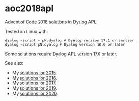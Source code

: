 # aoc2018apl
Advent of Code 2018 solutions in Dyalog APL

Tested on Linux with:
```
dyalog -script < pN.dyalog # Dyalog version 17.1 or earlier
dyalog -script pN.dyalog # Dyalog version 18.0 or later
```

Some solutions require Dyalog APL version 17.0 or later.

See also:
* My [solutions for 2015](https://github.com/jayfoad/aoc2015apl).
* My [solutions for 2016](https://github.com/jayfoad/aoc2016apl).
* My [solutions for 2017](https://github.com/jayfoad/aoc2017apl).
* My [solutions for 2019](https://github.com/jayfoad/aoc2019apl).
* My [solutions for 2020](https://github.com/jayfoad/aoc2020apl).
